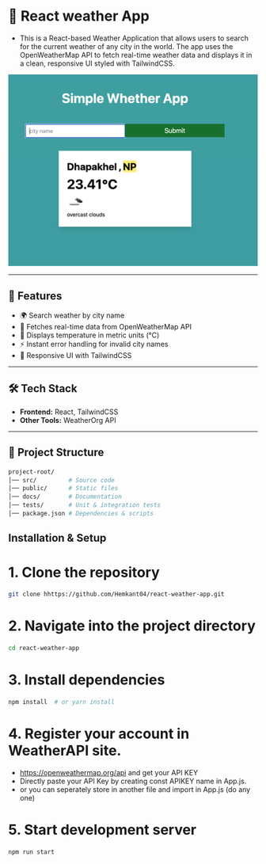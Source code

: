# 📌 React weather App 
- This is a React-based Weather Application that allows users to search for the current weather of any city in the world. The app uses the OpenWeatherMap API to fetch real-time weather data and displays it in a clean, responsive UI styled with TailwindCSS.

![App Preview](preview.png)
 
---

## 🚀 Features  
- 🌍 Search weather by city name
- 📡 Fetches real-time data from OpenWeatherMap API
- 📏 Displays temperature in metric units (°C)
- ⚡ Instant error handling for invalid city names 
- 🎨 Responsive UI with TailwindCSS
---

## 🛠️ Tech Stack  
- **Frontend:** React, TailwindCSS  
- **Other Tools:** WeatherOrg API  

---

## 📂 Project Structure  
```bash
project-root/
│── src/         # Source code  
│── public/      # Static files  
│── docs/        # Documentation  
│── tests/       # Unit & integration tests  
│── package.json # Dependencies & scripts  


```

## Installation & Setup

# 1. Clone the repository
```bash
git clone hhttps://github.com/Hemkant04/react-weather-app.git 
```

# 2. Navigate into the project directory
```bash
cd react-weather-app
```

# 3. Install dependencies
```bash
npm install  # or yarn install
```

# 4. Register your account in WeatherAPI site.
- https://openweathermap.org/api and get your API KEY
- Directly paste your API Key by creating const APIKEY name in App.js.
- or you can seperately store in another file and import in App.js (do any one)

# 5. Start development server
```bash
npm run start
```

